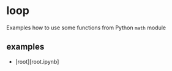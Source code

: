# loop
Examples how to use some functions from Python `math` module


## examples
+ [root][root.ipynb]
